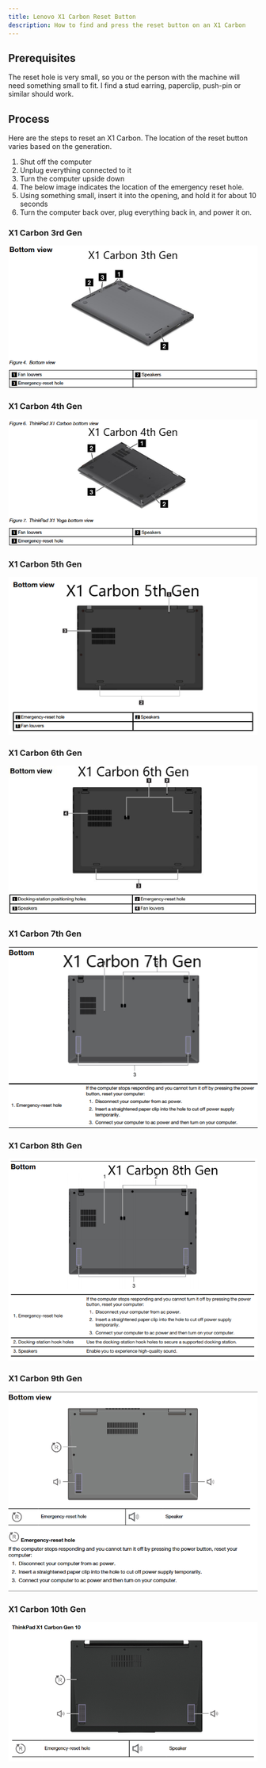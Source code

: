 ```yaml
---
title: Lenovo X1 Carbon Reset Button
description: How to find and press the reset button on an X1 Carbon
---
```


## Prerequisites

The reset hole is very small, so you or the person with the machine will need something small to fit. I find a stud earring, paperclip, push-pin or similar should work.

## Process

Here are the steps to reset an X1 Carbon. The location of the reset button varies based on the generation.

1. Shut off the computer
2. Unplug everything connected to it
3. Turn the computer upside down
4. The below image indicates the location of the emergency reset hole.
5. Using something small, insert it into the opening, and hold it for about 10 seconds
6. Turn the computer back over, plug everything back in, and power it on.

### X1 Carbon 3rd Gen

![X1 Carbon 3rd Gen Reset Hole](../../../Resources/Images/X1-Carbon-3G.png)

### X1 Carbon 4th Gen

![X1 Carbon 4th Gen Reset Hole](../../../Resources/Images/X1-Carbon-4G.png)

### X1 Carbon 5th Gen

![X1 Carbon 5th Gen Reset Hole](../../../Resources/Images/X1-Carbon-5G.png)

### X1 Carbon 6th Gen

![X1 Carbon 6th Gen Reset Hole](../../../Resources/Images/X1-Carbon-6G.jpg)

### X1 Carbon 7th Gen

![X1 Carbon 7th Gen Reset Hole](../../../Resources/Images/X1-Carbon-7G.png)

### X1 Carbon 8th Gen

![X1 Carbon 8th Gen Reset Hole](../../../Resources/Images/X1-Carbon-8G.png)

### X1 Carbon 9th Gen

![X1 Carbon 9th Gen Reset Hole](../../../Resources/Images/X1-Carbon-9G.png)

### X1 Carbon 10th Gen

![X1 Carbon 10th Gen Reset Hole](../../../Resources/Images/X1-Carbon-10G.png)
